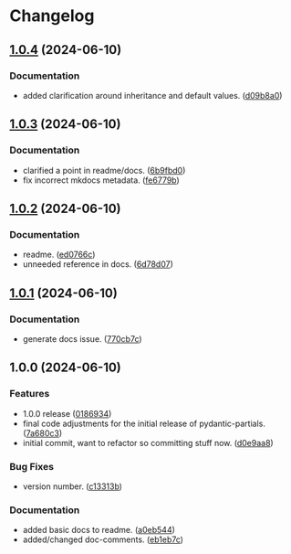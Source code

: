 # Changelog

## [1.0.4](https://github.com/joshorr/pydantic-partials/compare/v1.0.3...v1.0.4) (2024-06-10)


### Documentation

* added clarification around inheritance and default values. ([d09b8a0](https://github.com/joshorr/pydantic-partials/commit/d09b8a01f8a29d099687f9414f0640bf1d99d2c9))

## [1.0.3](https://github.com/joshorr/pydantic-partials/compare/v1.0.2...v1.0.3) (2024-06-10)


### Documentation

* clarified a point in readme/docs. ([6b9fbd0](https://github.com/joshorr/pydantic-partials/commit/6b9fbd0dc24257671fec3eb7124e53f551c6eb3b))
* fix incorrect mkdocs metadata. ([fe6779b](https://github.com/joshorr/pydantic-partials/commit/fe6779b08b8a65e811201e7c0712745e705745f8))

## [1.0.2](https://github.com/joshorr/pydantic-partials/compare/v1.0.1...v1.0.2) (2024-06-10)

### Documentation

* readme. ([ed0766c](https://github.com/joshorr/pydantic-partials/commit/ed0766c1b03074e51a6772ce5ee078a288083309))
* unneeded reference in docs. ([6d78d07](https://github.com/joshorr/pydantic-partials/commit/6d78d07846b16635cd1817df871e6df98a286d03))

## [1.0.1](https://github.com/joshorr/pydantic-partials/compare/v1.0.0...v1.0.1) (2024-06-10)


### Documentation

* generate docs issue. ([770cb7c](https://github.com/joshorr/pydantic-partials/commit/770cb7c0e5e8f3b2c6d82c479161b857296d9683))

## 1.0.0 (2024-06-10)


### Features

* 1.0.0 release ([0186934](https://github.com/joshorr/pydantic-partials/commit/01869347c27838e793f1aa481863fe3ea6aa85ed))
* final code adjustments for the initial release of pydantic-partials. ([7a680c3](https://github.com/joshorr/pydantic-partials/commit/7a680c354510e016ce2bfc70694454ba8ecb52c6))
* initial commit, want to refactor so committing stuff now. ([d0e9aa8](https://github.com/joshorr/pydantic-partials/commit/d0e9aa8ad05ff25fa5252cc4f41b0e4c767fb999))


### Bug Fixes

* version number. ([c13313b](https://github.com/joshorr/pydantic-partials/commit/c13313b21f702d43faf4c606e7e7b3186f4c820c))


### Documentation

* added basic docs to readme. ([a0eb544](https://github.com/joshorr/pydantic-partials/commit/a0eb544554d8351df07586ee7bc8ad393c761164))
* added/changed doc-comments. ([eb1eb7c](https://github.com/joshorr/pydantic-partials/commit/eb1eb7c507c1236a922d59a7dc7972f765615391))

